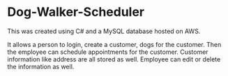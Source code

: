 # Dog-Walker-Scheduler
This was created using C# and a MySQL database hosted on AWS.

It allows a person to login, create a customer, dogs for the customer. Then the employee can schedule appointments for the customer. Customer information like address are all stored as well.
Employee can edit or delete the information as well.
